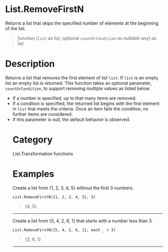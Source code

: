 # List.RemoveFirstN
Returns a list that skips the specified number of elements at the beginning of the list.
> _function (<code>list</code> as list, optional <code>countOrCondition</code> as nullable any) as list_

# Description 
Returns a list that removes the first element of list <code>list</code>. If <code>list</code> is an empty list an empty list is returned.
This function takes an optional parameter, <code>countOrCondition</code>, to support removing multiple values as listed below.
 <ul>
 <li>If a number is specified, up to that many items are removed. </li>
 <li>If a condition is specified, the returned list begins with the first element in <code>list</code> that meets the criteria. Once an item fails the condition, no further items are considered. </li>
 <li>If this parameter is null, the default behavior is observed. </li>
 
# Category 
List.Transformation functions
# Examples 
Create a list from {1, 2, 3, 4, 5} without the first 3 numbers.
```
List.RemoveFirstN({1, 2, 3, 4, 5}, 3)
```
> {4, 5}

***
Create a list from {5, 4, 2, 6, 1} that starts with a number less than 3.
```
List.RemoveFirstN({5, 4, 2, 6, 1}, each _ > 3) 
```
> {2, 6, 1}

***
